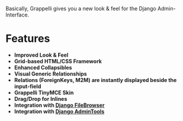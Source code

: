 Basically, Grappelli gives you a new look & feel for the Django Admin-Interface.

# Features #
  * **Improved Look & Feel**
  * **Grid-based HTML/CSS Framework**
  * **Enhanced Collapsibles**
  * **Visual Generic Relationships**
  * **Relations (ForeignKeys, M2M) are instantly displayed beside the input-field**
  * **Grappelli TinyMCE Skin**
  * **Drag/Drop for Inlines**
  * **Integration with [Django FileBrowser](http://code.google.com/p/django-filebrowser/)**
  * **Integration with [Django AdminTools](http://bitbucket.org/izi/django-admin-tools/wiki/Home)**